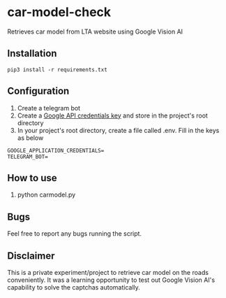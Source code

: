 # car-model-check
Retrieves car model from LTA website using Google Vision AI

## Installation
```
pip3 install -r requirements.txt
```

## Configuration
1. Create a telegram bot
2. Create a [Google API credentials key](https://cloud.google.com/vision/docs/before-you-begin) and store in the project's root directory
3. In your project's root directory, create a file called .env. Fill in the keys as below
```
GOOGLE_APPLICATION_CREDENTIALS=
TELEGRAM_BOT=
```

## How to use
1. python carmodel.py

## Bugs
Feel free to report any bugs running the script.

## Disclaimer
This is a private experiment/project to retrieve car model on the roads conveniently. It was a learning opportunity to test out Google Vision AI's capability to solve the captchas automatically.
